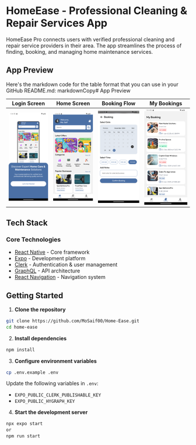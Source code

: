 # HomeEase - Professional Cleaning & Repair Services App

HomeEase Pro connects users with verified professional cleaning and repair service providers in their area. The app streamlines the process of finding, booking, and managing home maintenance services.

## App Preview

Here's the markdown code for the table format that you can use in your GitHub README.md:
markdownCopy# App Preview

|                    Login Screen                    |                    Home Screen                    |                      Booking Flow                       |                      My Bookings                      |
| :------------------------------------------------: | :-----------------------------------------------: | :-----------------------------------------------------: | :---------------------------------------------------: |
| <img src="./assets/showoff/Login.png" width="200"> | <img src="./assets/showoff/Home.png" width="200"> | <img src="./assets/showoff/NewBooking.png" width="200"> | <img src="./assets/showoff/Bookings.png" width="200"> |

## Tech Stack

### Core Technologies

- [React Native](https://reactnative.dev/) - Core framework
- [Expo](https://expo.dev/) - Development platform
- [Clerk](https://clerk.dev/) - Authentication & user management
- [GraphQL](https://graphql.org/) - API architecture
- [React Navigation](https://reactnavigation.org/) - Navigation system

## Getting Started

1. **Clone the repository**

```bash
git clone https://github.com/MoSaif00/Home-Ease.git
cd home-ease
```

2. **Install dependencies**

```bash
npm install
```

3. **Configure environment variables**

```bash
cp .env.example .env
```

Update the following variables in `.env`:

- `EXPO_PUBLIC_CLERK_PUBLISHABLE_KEY`
- `EXPO_PUBLIC_HYGRAPH_KEY`

4. **Start the development server**

```bash
npx expo start
or
npm run start
```
